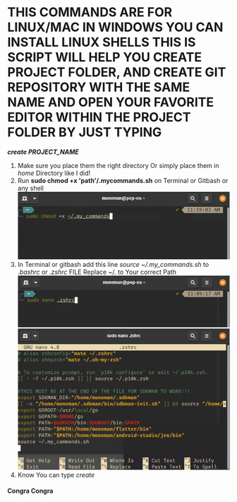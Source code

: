 **<h1>THIS COMMANDS ARE FOR LINUX/MAC**
**IN WINDOWS YOU CAN INSTALL LINUX SHELLS**
**THIS IS SCRIPT WILL HELP YOU CREATE PROJECT FOLDER, AND CREATE GIT REPOSITORY WITH THE SAME NAME AND OPEN YOUR FAVORITE EDITOR WITHIN THE PROJECT FOLDER BY JUST TYPING</h1> *create PROJECT_NAME***

1. Make sure you place them the right directory Or simply place them in *home* Directory like I did!
2. Run **sudo chmod +x 'path'/.mycommands.sh** on Terminal or Gitbash or any shell![Execute](instructions/exicutable.png)
3. In Terminal or gitbash add this line *source ~/.my_commands.sh* to *.bashrc* or *.zshrc* FILE Replace ~/. to Your correct Path![Add Lines](instructions/file.png)
![File](instructions/line_code.png)
4. Know You can type *create* 

<h4>Congra Congra</h4>